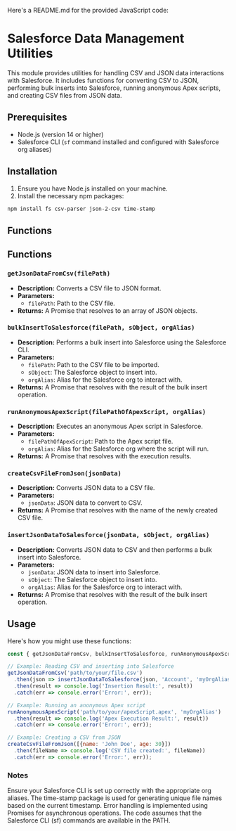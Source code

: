 
Here's a README.md for the provided JavaScript code:

# Salesforce Data Management Utilities

This module provides utilities for handling CSV and JSON data interactions with Salesforce. It includes functions for converting CSV to JSON, performing bulk inserts into Salesforce, running anonymous Apex scripts, and creating CSV files from JSON data.

## Prerequisites

- Node.js (version 14 or higher)
- Salesforce CLI (`sf` command installed and configured with Salesforce org aliases)

## Installation

1. Ensure you have Node.js installed on your machine.
2. Install the necessary npm packages:

```bash
npm install fs csv-parser json-2-csv time-stamp
```

## Functions
## Functions

### `getJsonDataFromCsv(filePath)`
- **Description:** Converts a CSV file to JSON format.
- **Parameters:**
  - `filePath`: Path to the CSV file.
- **Returns:** A Promise that resolves to an array of JSON objects.

### `bulkInsertToSalesforce(filePath, sObject, orgAlias)`
- **Description:** Performs a bulk insert into Salesforce using the Salesforce CLI.
- **Parameters:**
  - `filePath`: Path to the CSV file to be imported.
  - `sObject`: The Salesforce object to insert into.
  - `orgAlias`: Alias for the Salesforce org to interact with.
- **Returns:** A Promise that resolves with the result of the bulk insert operation.

### `runAnonymousApexScript(filePathOfApexScript, orgAlias)`
- **Description:** Executes an anonymous Apex script in Salesforce.
- **Parameters:**
  - `filePathOfApexScript`: Path to the Apex script file.
  - `orgAlias`: Alias for the Salesforce org where the script will run.
- **Returns:** A Promise that resolves with the execution results.

### `createCsvFileFromJson(jsonData)`
- **Description:** Converts JSON data to a CSV file.
- **Parameters:**
  - `jsonData`: JSON data to convert to CSV.
- **Returns:** A Promise that resolves with the name of the newly created CSV file.

### `insertJsonDataToSalesforce(jsonData, sObject, orgAlias)`
- **Description:** Converts JSON data to CSV and then performs a bulk insert into Salesforce.
- **Parameters:**
  - `jsonData`: JSON data to insert into Salesforce.
  - `sObject`: The Salesforce object to insert into.
  - `orgAlias`: Alias for the Salesforce org to interact with.
- **Returns:** A Promise that resolves with the result of the bulk insert operation.

## Usage
Here's how you might use these functions:

```javascript
const { getJsonDataFromCsv, bulkInsertToSalesforce, runAnonymousApexScript, createCsvFileFromJson, insertJsonDataToSalesforce } = require('./path-to-your-file');

// Example: Reading CSV and inserting into Salesforce
getJsonDataFromCsv('path/to/your/file.csv')
  .then(json => insertJsonDataToSalesforce(json, 'Account', 'myOrgAlias'))
  .then(result => console.log('Insertion Result:', result))
  .catch(err => console.error('Error:', err));

// Example: Running an anonymous Apex script
runAnonymousApexScript('path/to/your/apexScript.apex', 'myOrgAlias')
  .then(result => console.log('Apex Execution Result:', result))
  .catch(err => console.error('Error:', err));

// Example: Creating a CSV from JSON
createCsvFileFromJson([{name: 'John Doe', age: 30}])
  .then(fileName => console.log('CSV file created:', fileName))
  .catch(err => console.error('Error:', err));
```

### Notes
Ensure your Salesforce CLI is set up correctly with the appropriate org aliases.
The time-stamp package is used for generating unique file names based on the current timestamp.
Error handling is implemented using Promises for asynchronous operations.
The code assumes that the Salesforce CLI (sf) commands are available in the PATH.